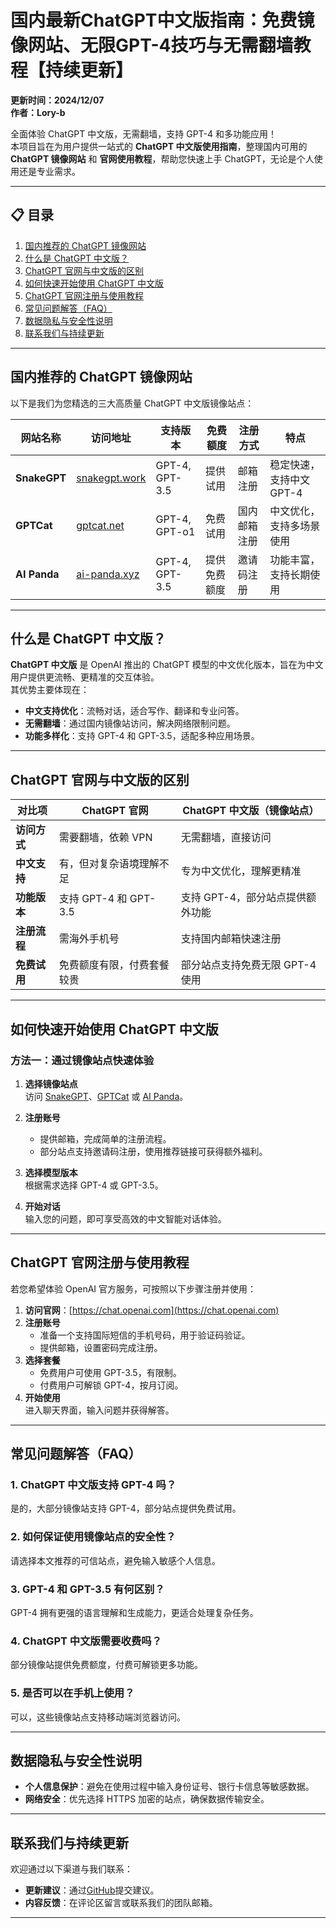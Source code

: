 # 国内最新ChatGPT中文版指南：免费镜像网站、无限GPT-4技巧与无需翻墙教程【持续更新】  

**更新时间：2024/12/07**  
**作者：Lory-b**  

全面体验 ChatGPT 中文版，无需翻墙，支持 GPT-4 和多功能应用！  
本项目旨在为用户提供一站式的 **ChatGPT 中文版使用指南**，整理国内可用的 **ChatGPT 镜像网站** 和 **官网使用教程**，帮助您快速上手 ChatGPT，无论是个人使用还是专业需求。

---

## 📋 目录  

1. [国内推荐的 ChatGPT 镜像网站](#国内推荐的-chatgpt-镜像网站)  
2. [什么是 ChatGPT 中文版？](#什么是-chatgpt-中文版)  
3. [ChatGPT 官网与中文版的区别](#chatgpt-官网与中文版的区别)  
4. [如何快速开始使用 ChatGPT 中文版](#如何快速开始使用-chatgpt-中文版)  
5. [ChatGPT 官网注册与使用教程](#chatgpt-官网注册与使用教程)  
6. [常见问题解答（FAQ）](#常见问题解答faq)  
7. [数据隐私与安全性说明](#数据隐私与安全性说明)  
8. [联系我们与持续更新](#联系我们与持续更新)  

---

## 国内推荐的 ChatGPT 镜像网站  

以下是我们为您精选的三大高质量 ChatGPT 中文版镜像站点：  

| 网站名称         | 访问地址                                        | 支持版本        | 免费额度   | 注册方式          | 特点                      |  
|------------------|-------------------------------------------------|----------------|-----------|-------------------|---------------------------|  
| **SnakeGPT**    | [snakegpt.work](https://snakegpt.work)          | GPT-4, GPT-3.5 | 提供试用   | 邮箱注册          | 稳定快速，支持中文 GPT-4 |  
| **GPTCat**      | [gptcat.net](https://gptcat.net)                | GPT-4, GPT-o1  | 免费试用   | 国内邮箱注册      | 中文优化，支持多场景使用 |  
| **AI Panda**    | [ai-panda.xyz](https://ai-panda.xyz/login?invite_code=34137c47) | GPT-4, GPT-3.5 | 提供免费额度 | 邀请码注册        | 功能丰富，支持长期使用   |  

---

## 什么是 ChatGPT 中文版？  

**ChatGPT 中文版** 是 OpenAI 推出的 ChatGPT 模型的中文优化版本，旨在为中文用户提供更流畅、更精准的交互体验。  
其优势主要体现在：  
- **中文支持优化**：流畅对话，适合写作、翻译和专业问答。  
- **无需翻墙**：通过国内镜像站访问，解决网络限制问题。  
- **功能多样化**：支持 GPT-4 和 GPT-3.5，适配多种应用场景。  

---

## ChatGPT 官网与中文版的区别  

| 对比项                 | ChatGPT 官网                    | ChatGPT 中文版（镜像站点）         |  
|------------------------|---------------------------------|-----------------------------------|  
| **访问方式**           | 需要翻墙，依赖 VPN             | 无需翻墙，直接访问               |  
| **中文支持**           | 有，但对复杂语境理解不足        | 专为中文优化，理解更精准         |  
| **功能版本**           | 支持 GPT-4 和 GPT-3.5          | 支持 GPT-4，部分站点提供额外功能 |  
| **注册流程**           | 需海外手机号                   | 支持国内邮箱快速注册             |  
| **免费试用**           | 免费额度有限，付费套餐较贵      | 部分站点支持免费无限 GPT-4 使用  |  

---

## 如何快速开始使用 ChatGPT 中文版  

### **方法一：通过镜像站点快速体验**  

1. **选择镜像站点**  
   访问 [SnakeGPT](https://snakegpt.work)、[GPTCat](https://gptcat.net) 或 [AI Panda](https://ai-panda.xyz/login?invite_code=34137c47)。  

2. **注册账号**  
   - 提供邮箱，完成简单的注册流程。  
   - 部分站点支持邀请码注册，使用推荐链接可获得额外福利。  

3. **选择模型版本**  
   根据需求选择 GPT-4 或 GPT-3.5。  

4. **开始对话**  
   输入您的问题，即可享受高效的中文智能对话体验。  

---

## ChatGPT 官网注册与使用教程  

若您希望体验 OpenAI 官方服务，可按照以下步骤注册并使用：  

1. **访问官网**：[https://chat.openai.com](https://chat.openai.com)  
2. **注册账号**  
   - 准备一个支持国际短信的手机号码，用于验证码验证。  
   - 提供邮箱，设置密码完成注册。  
3. **选择套餐**  
   - 免费用户可使用 GPT-3.5，有限制。  
   - 付费用户可解锁 GPT-4，按月订阅。  
4. **开始使用**  
   进入聊天界面，输入问题并获得解答。  

---

## 常见问题解答（FAQ）  

### **1. ChatGPT 中文版支持 GPT-4 吗？**  
是的，大部分镜像站支持 GPT-4，部分站点提供免费试用。  

### **2. 如何保证使用镜像站点的安全性？**  
请选择本文推荐的可信站点，避免输入敏感个人信息。  

### **3. GPT-4 和 GPT-3.5 有何区别？**  
GPT-4 拥有更强的语言理解和生成能力，更适合处理复杂任务。  

### **4. ChatGPT 中文版需要收费吗？**  
部分镜像站提供免费额度，付费可解锁更多功能。  

### **5. 是否可以在手机上使用？**  
可以，这些镜像站点支持移动端浏览器访问。  

---

## 数据隐私与安全性说明  

- **个人信息保护**：避免在使用过程中输入身份证号、银行卡信息等敏感数据。  
- **网络安全**：优先选择 HTTPS 加密的站点，确保数据传输安全。  

---

## 联系我们与持续更新  

欢迎通过以下渠道与我们联系：  
- **更新建议**：通过[GitHub](https://github.com/your-repo)提交建议。  
- **内容反馈**：在评论区留言或联系我们的团队邮箱。  

---
